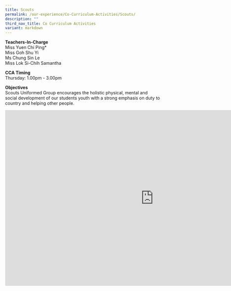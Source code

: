 ```yaml
---
title: Scouts
permalink: /our-experience/Co-Curriculum-Activities/Scouts/
description: ""
third_nav_title: Co Curriculum Activities
variant: markdown
---
```

**Teachers-In-Charge**  <br>
Miss Yuen Chi Ping*    
Miss Goh Shu Yi\
Ms Chung Sin Le\
Miss Lok Si-Chih Samantha

**CCA Timing**<br>
Thursday: 1.00pm - 3.00pm

**Objectives**<br>
Scouts Uniformed Group encourages the holistic physical, mental and social development of our students youth with a strong emphasis on duty to country and helping other people.
		 
<iframe allowfullscreen="true" height="569" width="960" frameborder="0" src="https://docs.google.com/presentation/d/e/2PACX-1vTyyhf1FLCi82fiEYW2np0bve7xXf7lVu9WniQVvPpfH4jKJl1MtzPCT9hH94UAxbDXaWY_lXlYf3cQ/embed?start=true&amp;loop=true&amp;delayms=5000"></iframe>